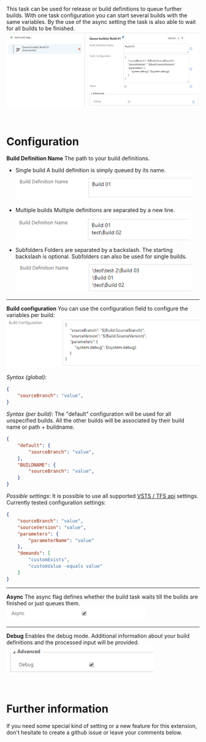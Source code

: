 This task can be used for release or build definitions to queue further builds. With one task configuration you can start several builds with the same variables.
By the use of the async setting the task is also able to wait for all builds to be finished.
![Single build configuration](doc/images/task_overview.png "Single build configuration")

<br />

# Configuration

**Build Definition Name**
The path to your build definitions.

* Single build
A build definition is simply queued by its name.
![Single build configuration](doc/images/config_build_definition_01.png "Single build configuration")

* Multiple builds
Multiple definitions are separated by a new line.
![Multiple builds configuration](doc/images/config_build_definition_02.png "Multiple builds configuration")

* Subfolders
Folders are separated by a backslash. The starting backslash is optional. Subfolders can also be used for single builds.
![Subfolders configuration](doc/images/config_build_definition_03.png "Subfolders configuration")

---

**Build configuration**
You can use the configuration field to configure the variables per build:
![Build configuration](doc/images/config_build_definition_04.png "Build configuration")

*Syntax (global)*:
```json
{
    "sourceBranch": "value",
}
```

*Syntax (per build)*:
The "default" configuration will be used for all unspecified builds.
All the other builds will be associated by their build name or path + buildname.
```json
{
    "default": {
        "sourceBranch": "value",
    },
    "BUILDNAME": {
        "sourceBranch": "value",
    }
}
```

*Possible settings*:
It is possible to use all supported [VSTS / TFS api](https://www.visualstudio.com/en-us/docs/integrate/api/build/builds#queue-a-build) settings.
Currently tested configuration settings:

```json
{
    "sourceBranch": "value",
    "sourceVersion": "value",
    "parameters": {
        "parameterName": "value"
    },
    "demands": [
        "customExists",
        "customValue -equals value"
    ]
}
```

---

**Async**
The async flag defines whether the build task waits till the builds are finished or just queues them.
![Async configuration](doc/images/config_async.png "Async configuration")

---

**Debug**
Enables the debug mode. Additional information about your build definitions and the processed input will be provided.
![Debug configuration](doc/images/config_debug.png "Debug configuration")

<br />

# Further information

If you need some special kind of setting or a new feature for this extension, don't hesitate to create a github issue or leave your comments below.

